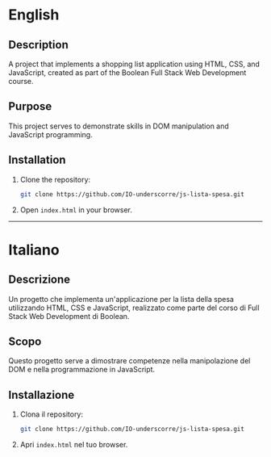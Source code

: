 # English

## Description
A project that implements a shopping list application using HTML, CSS, and JavaScript, created as part of the Boolean Full Stack Web Development course.

## Purpose
This project serves to demonstrate skills in DOM manipulation and JavaScript programming.

## Installation
1. Clone the repository:
   ```bash
   git clone https://github.com/IO-underscorre/js-lista-spesa.git
   ```
2. Open `index.html` in your browser.

---

# Italiano

## Descrizione
Un progetto che implementa un'applicazione per la lista della spesa utilizzando HTML, CSS e JavaScript, realizzato come parte del corso di Full Stack Web Development di Boolean.

## Scopo
Questo progetto serve a dimostrare competenze nella manipolazione del DOM e nella programmazione in JavaScript.

## Installazione
1. Clona il repository:
   ```bash
   git clone https://github.com/IO-underscorre/js-lista-spesa.git
   ```
2. Apri `index.html` nel tuo browser.
